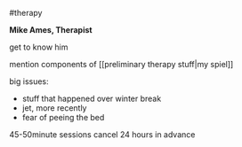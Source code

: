 #therapy

**Mike Ames, Therapist**

get to know him

mention components of [[preliminary therapy stuff|my spiel]]




big issues:
- stuff that happened over winter break
- jet, more recently
- fear of peeing the bed



45-50minute sessions
cancel 24 hours in advance


